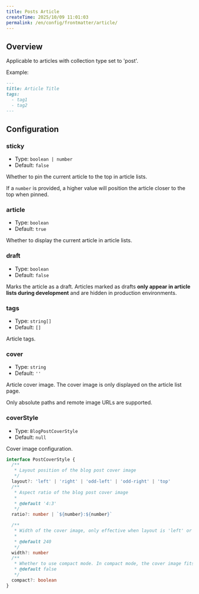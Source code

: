 ```yaml
---
title: Posts Article
createTime: 2025/10/09 11:01:03
permalink: /en/config/frontmatter/article/
---
```


## Overview

Applicable to articles with collection type set to 'post'.

Example:

```md
---
title: Article Title
tags:
  - tag1
  - tag2
---
```

## Configuration

### sticky

- Type: `boolean | number`
- Default: `false`

Whether to pin the current article to the top in article lists.

If a `number` is provided, a higher value will position the article closer to the top when pinned.

### article

- Type: `boolean`
- Default: `true`

Whether to display the current article in article lists.

### draft

- Type: `boolean`
- Default: `false`

Marks the article as a draft. Articles marked as drafts **only appear in article lists during development** and are hidden in production environments.

### tags

- Type: `string[]`
- Default: `[]`

Article tags.

### cover

- Type: `string`
- Default: `''`

Article cover image. The cover image is only displayed on the article list page.

Only absolute paths and remote image URLs are supported.

### coverStyle

- Type: `BlogPostCoverStyle`
- Default: `null`

Cover image configuration.

```ts
interface PostCoverStyle {
  /**
   * Layout position of the blog post cover image
   */
  layout?: 'left' | 'right' | 'odd-left' | 'odd-right' | 'top'
  /**
   * Aspect ratio of the blog post cover image
   *
   * @default '4:3'
   */
  ratio?: number | `${number}:${number}`

  /**
   * Width of the cover image, only effective when layout is 'left' or 'right'
   *
   * @default 240
   */
  width?: number
  /**
   * Whether to use compact mode. In compact mode, the cover image fits snugly against the container edge.
   * @default false
   */
  compact?: boolean
}
```
